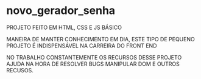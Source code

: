 # novo_gerador_senha

PROJETO FEITO EM HTML, CSS E JS BÁSICO

MANEIRA DE MANTER CONHECIMENTO EM DIA, ESTE TIPO DE PEQUENO PROJETO É INDISPENSÁVEL NA CARREIRA DO FRONT END

NO TRABALHO CONSTANTEMENTE OS RECURSOS DESSE PROJETO AJUDA NA HORA DE RESOLVER BUGS MANIPULAR DOM E OUTROS RECUSOS.
